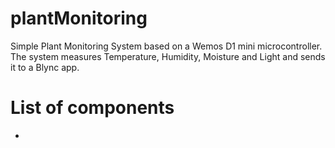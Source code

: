 # plantMonitoring
Simple Plant Monitoring System based on a Wemos D1 mini microcontroller. The system measures Temperature, Humidity, Moisture and Light and sends it to a Blync app.

# List of components
- 
